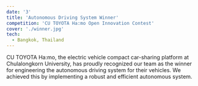 ```yaml
---
date: '3'
title: 'Autonomous Driving System Winner'
competition: 'CU TOYOTA Ha:mo Open Innovation Contest'
cover: './winner.jpg'
tech:
  - Bangkok, Thailand
---
```


CU TOYOTA Ha:mo, the electric vehicle compact car-sharing platform at Chulalongkorn University, has proudly recognized our team as the winner for engineering the autonomous driving system for their vehicles. We achieved this by implementing a robust and efficient autonomous system.